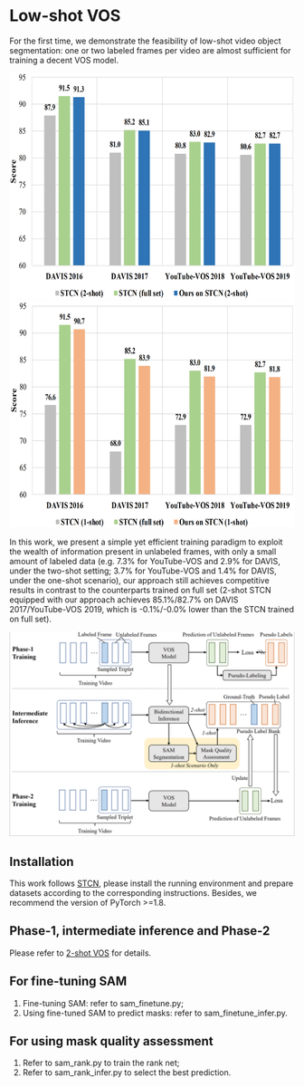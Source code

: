 # Low-shot VOS
For the first time, we demonstrate the feasibility of low-shot video object segmentation: one or two labeled frames per video are almost sufficient for training a decent VOS model. 

<div align='center'><img src='./data_show/teaser-1.png' alt="teaser" height="400px" width='700px'></div>

<div align='center'><img src='./data_show/teaser-2.png' alt="teaser" height="400px" width='700px'></div>

In this work, we present a simple yet efficient training paradigm to exploit the wealth of information present in unlabeled frames, with only a small amount of labeled data (e.g. 7.3% for YouTube-VOS and 2.9% for DAVIS, under the two-shot setting; 3.7% for YouTube-VOS and 1.4% for DAVIS, under the one-shot scenario), our approach still achieves competitive results in contrast to the counterparts trained on full set (2-shot STCN equipped with our approach achieves 85.1%/82.7% on DAVIS 2017/YouTube-VOS 2019, which is -0.1%/-0.0% lower than the STCN trained on full set). 

![overview](./data_show/overview.png)

## Installation

This work follows [STCN](https://github.com/hkchengrex/STCN), please install the running environment and prepare datasets according to the corresponding instructions. Besides, we recommend the version of PyTorch >=1.8.

## Phase-1, intermediate inference and Phase-2
Please refer to [2-shot VOS](https://github.com/yk-pku/Two-shot-Video-Object-Segmentation) for details.

## For fine-tuning SAM
1. Fine-tuning SAM: refer to sam_finetune.py;
1. Using fine-tuned SAM to predict masks: refer to sam_finetune_infer.py.

## For using mask quality assessment
1. Refer to sam_rank.py to train the rank net;
2. Refer to sam_rank_infer.py to select the best prediction.
